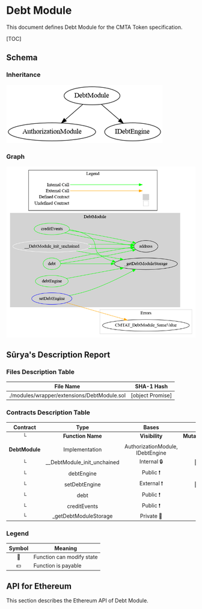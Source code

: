 # Debt Module

This document defines Debt Module for the CMTA Token specification.

[TOC]

## Schema

### Inheritance

![surya_inheritance_DebtBaseModule.sol](../../schema/surya_inheritance/surya_inheritance_DebtModule.sol.png)





### Graph

![surya_graph_DebtBaseModule.sol](../../schema/surya_graph/surya_graph_DebtModule.sol.png)

## Sūrya's Description Report

### Files Description Table


| File Name                                   | SHA-1 Hash       |
| ------------------------------------------- | ---------------- |
| ./modules/wrapper/extensions/DebtModule.sol | [object Promise] |


### Contracts Description Table


|    Contract    |            Type             |              Bases               |                |                  |
| :------------: | :-------------------------: | :------------------------------: | :------------: | :--------------: |
|       └        |      **Function Name**      |          **Visibility**          | **Mutability** |  **Modifiers**   |
|                |                             |                                  |                |                  |
| **DebtModule** |       Implementation        | AuthorizationModule, IDebtEngine |                |                  |
|       └        | __DebtModule_init_unchained |            Internal 🔒            |       🛑        | onlyInitializing |
|       └        |         debtEngine          |             Public ❗️             |                |       NO❗️        |
|       └        |        setDebtEngine        |            External ❗️            |       🛑        |     onlyRole     |
|       └        |            debt             |             Public ❗️             |                |       NO❗️        |
|       └        |        creditEvents         |             Public ❗️             |                |       NO❗️        |
|       └        |    _getDebtModuleStorage    |            Private 🔐             |                |                  |


### Legend

| Symbol | Meaning                   |
| :----: | ------------------------- |
|   🛑    | Function can modify state |
|   💵    | Function is payable       |

## API for Ethereum

This section describes the Ethereum API of Debt Module.

<To do>
